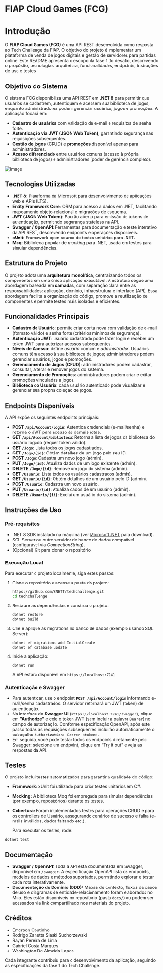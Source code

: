 # FIAP Cloud Games (FCG)

# Introdução

O **FIAP Cloud Games (FCG)** é uma API REST desenvolvida como resposta ao Tech Challenge da FIAP. O objetivo do projeto é implementar um plataforma de venda de jogos digitais e gestão de servidores para partidas online. Este README apresenta o escopo da fase 1 do desafio, descrevendo o propósito, tecnologias, arquitetura, funcionalidades, endpoints, instruções de uso e testes

## Objetivo do Sistema

O sistema FCG disponibiliza uma API REST em **.NET 8** para permitir que usuários se cadastrem, autentiquem e acessem sua biblioteca de jogos, enquanto administradores podem gerenciar usuários, jogos e promoções. A aplicação focará em:

- **Cadastro de usuários** com validação de e-mail e requisitos de senha forte.
- **Autenticação via JWT (JSON Web Token)**, garantindo segurança nas requisições subsequentes.
- **Gestão de jogos** (CRUD) e **promoções** disponível apenas para administradores.
- **Acesso diferenciado** entre usuários comuns (acesso à própria biblioteca de jogos) e administradores (poder de gerência completo).

![image](https://github.com/user-attachments/assets/1da905d9-936e-4555-8951-ef1efcd6b55e)

## Tecnologias Utilizadas

- **.NET 8**: Plataforma da Microsoft para desenvolvimento de aplicações web e APIs (LTS).
- **Entity Framework Core**: ORM para acesso a dados em .NET, facilitando mapeamento objeto-relacional e migrações de esquema.
- **JWT (JSON Web Token)**: Padrão aberto para emissão de tokens de autenticação, permitindo segurança stateless na API.
- **Swagger / OpenAPI**: Ferramentas para documentação e teste interativo da API REST, descrevendo endpoints e operações disponíveis.
- **xUnit**: Framework open source de testes unitários para .NET.
- **Moq**: Biblioteca popular de *mocking* para .NET, usada em testes para simular dependências.

## Estrutura do Projeto

O projeto adota uma **arquitetura monolítica**, centralizando todos os componentes em uma única aplicação executável. A estrutura segue uma abordagem baseada em **camadas**, com separação clara entre as responsabilidades: aplicação, domínio, infraestrutura e interface (API). Essa abordagem facilita a organização do código, promove a reutilização de componentes e permite testes mais isolados e eficientes.

## Funcionalidades Principais

- **Cadastro de Usuário**: permite criar conta nova com validação de e-mail (formato válido) e senha forte (critérios mínimos de segurança).
- **Autenticação JWT**: usuário cadastrado pode fazer login e receber um token JWT para autorizar acessos subsequentes.
- **Níveis de Acesso**: define *usuário* comum e *administrador*. Usuários comuns têm acesso à sua biblioteca de jogos; administradores podem gerenciar usuários, jogos e promoções.
- **Gerenciamento de Jogos (CRUD)**: administradores podem cadastrar, consultar, alterar e remover jogos do sistema.
- **Gerenciamento de Promoções**: administradores podem criar e editar promoções vinculadas a jogos.
- **Biblioteca do Usuário**: cada usuário autenticado pode visualizar e gerenciar sua própria coleção de jogos.

## Endpoints Disponíveis

A API expõe os seguintes endpoints principais:

- **POST `/api/Account/login`**: Autentica credenciais (e-mail/senha) e retorna o JWT para acesso às demais rotas.
- **GET `/api/Account/biblioteca`**: Retorna a lista de jogos da biblioteca do usuário logado (requer token válido).
- **GET `/Jogo`**: Lista todos os jogos cadastrados.
- **GET `/Jogo/{id}`**: Obtém detalhes de um jogo pelo seu ID.
- **POST `/Jogo`**: Cadastra um novo jogo (admin).
- **PUT `/Jogo/{id}`**: Atualiza dados de um jogo existente (admin).
- **DELETE `/Jogo/{id}`**: Remove um jogo do sistema (admin).
- **GET `/Usuario`**: Lista todos os usuários cadastrados (admin).
- **GET `/Usuario/{id}`**: Obtém detalhes de um usuário pelo ID (admin).
- **POST `/Usuario`**: Cadastra um novo usuário.
- **PUT `/Usuario/{id}`**: Atualiza dados de um usuário (admin).
- **DELETE `/Usuario/{id}`**: Exclui um usuário do sistema (admin).

## Instruções de Uso

### Pré-requisitos

- .NET 8 SDK instalado na máquina (ver [Microsoft .NET](https://dotnet.microsoft.com/) para download).
- SQL Server ou outro servidor de banco de dados compatível (configurável via *ConnectionString*).
- (Opcional) Git para clonar o repositório.

### Execução Local

Para executar o projeto localmente, siga estes passos:

1. Clone o repositório e acesse a pasta do projeto:
    
    ```bash
    https://github.com/8NETT/techchallenge.git
    cd techchallenge
    
    ```
    
2. Restaure as dependências e construa o projeto:
    
    ```bash
    dotnet restore
    dotnet build
    
    ```
    
3. Crie e aplique as migrations no banco de dados (exemplo usando SQL Server):
    
    ```bash
    dotnet ef migrations add InitialCreate
    dotnet ef database update
    
    ```
    
4. Inicie a aplicação:
    
    ```bash
    dotnet run
    
    ```
    
    A API estará disponível em `https://localhost:7241`
    

### Autenticação e Swagger

- Para autenticar, use o endpoint **`POST /api/Account/login`** informando e-mail/senha cadastrados. O servidor retornará um JWT (token) de autenticação.
- Na interface do **Swagger UI** (`https://localhost:7241/swagger`), clique em **“Authorize”** e cole o token JWT (sem incluir a palavra `Bearer`) no campo de autorização. Conforme especificação OpenAPI, após este passo todas as requisições subsequentes incluirão automaticamente o cabeçalho `Authorization: Bearer <token>`.
- Em seguida, você pode testar todos os endpoints diretamente pelo Swagger: selecione um endpoint, clique em “Try it out” e veja as respostas da API.

## Testes

O projeto inclui testes automatizados para garantir a qualidade do código:

- **Framework:** xUnit foi utilizado para criar testes unitários em C#.
- **Mocking:** A biblioteca Moq foi empregada para simular dependências (por exemplo, repositórios) durante os testes.
- **Cobertura:** Foram implementados testes para operações CRUD e para os controllers de Usuário, assegurando cenários de sucesso e falha (e-mails inválidos, dados faltando etc.).
    
    Para executar os testes, rode:
    

```bash
dotnet test

```

## Documentação

- **Swagger / OpenAPI:** Toda a API está documentada em Swagger, disponível em `/swagger`. A especificação OpenAPI lista os endpoints, modelos de dados e métodos suportados, permitindo explorar e testar cada rota interativamente.
- **Documentação de Domínio (DDD):** Mapas de contexto, fluxos de casos de uso e diagramas de entidade-relacionamento foram elaborados no Miro. Eles estão disponíveis no repositório (pasta `docs/`) ou podem ser acessados via link compartilhado nos materiais do projeto.

## Créditos

- Emerson Coutinho
- Rodrigo Zanetta Slaski Suchorzewski
- Rayan Pereira de Lima
- Gabriel Costa Marques
- Washington De Almeida Lopes

Cada integrante contribuiu para o desenvolvimento da aplicação, seguindo as especificações da fase 1 do Tech Challenge.
